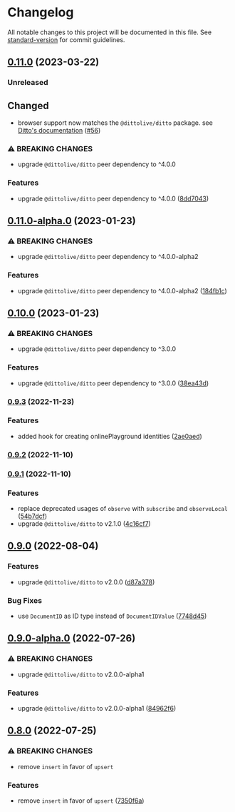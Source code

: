 # Changelog

All notable changes to this project will be documented in this file. See [standard-version](https://github.com/conventional-changelog/standard-version) for commit guidelines.

## [0.11.0](https://github.com/getditto/react-ditto/compare/v0.11.0-alpha.0...v0.11.0) (2023-03-22)

### Unreleased

## Changed

- browser support now matches the `@dittolive/ditto` package. see [Ditto's
  documentation](https://docs.ditto.live/compatibility/js-web)
  ([#56](https://github.com/getditto/react-ditto/pull/56))


### ⚠ BREAKING CHANGES

* upgrade `@dittolive/ditto` peer dependency to ^4.0.0

### Features

* upgrade `@dittolive/ditto` peer dependency to ^4.0.0 ([8dd7043](https://github.com/getditto/react-ditto/commit/8dd7043d8c5b07b151415577415947b7348be082))

## [0.11.0-alpha.0](https://github.com/getditto/react-ditto/compare/v0.10.0...v0.11.0-alpha.0) (2023-01-23)


### ⚠ BREAKING CHANGES

* upgrade `@dittolive/ditto` peer dependency to ^4.0.0-alpha2

### Features

* upgrade `@dittolive/ditto` peer dependency to ^4.0.0-alpha2 ([184fb1c](https://github.com/getditto/react-ditto/commit/184fb1c053b1d8332712c359915f4f4226703f94))

## [0.10.0](https://github.com/getditto/react-ditto/compare/v0.9.3...v0.10.0) (2023-01-23)


### ⚠ BREAKING CHANGES

* upgrade `@dittolive/ditto` peer dependency to ^3.0.0

### Features

* upgrade `@dittolive/ditto` peer dependency to ^3.0.0 ([38ea43d](https://github.com/getditto/react-ditto/commit/38ea43d3f433aed0228e00f1e1010824e00adf1d))

### [0.9.3](https://github.com/getditto/react-ditto/compare/v0.9.2...v0.9.3) (2022-11-23)

### Features

* added hook for creating onlinePlayground identities ([2ae0aed](https://github.com/getditto/react-ditto/commit/2ae0aedc607d9d336571eb1c5765790aff52d968))

### [0.9.2](https://github.com/getditto/react-ditto/compare/v0.9.1...v0.9.2) (2022-11-10)

### [0.9.1](https://github.com/getditto/react-ditto/compare/v0.9.0...v0.9.1) (2022-11-10)


### Features

* replace deprecated usages of `observe` with `subscribe` and `observeLocal` ([54b7dcf](https://github.com/getditto/react-ditto/commit/54b7dcf80c9886f018a550b25c2ce570261fcc12))
* upgrade `@dittolive/ditto` to v2.1.0 ([4c16cf7](https://github.com/getditto/react-ditto/commit/4c16cf7b2b91212370e8dd64483780e4034337fa))

## [0.9.0](https://github.com/getditto/react-ditto/compare/v0.9.0-alpha.0...v0.9.0) (2022-08-04)


### Features

* upgrade `@dittolive/ditto` to v2.0.0 ([d87a378](https://github.com/getditto/react-ditto/commit/d87a37893b376971e37c67ab47742acb69c1d285))


### Bug Fixes

* use `DocumentID` as ID type instead of `DocumentIDValue` ([7748d45](https://github.com/getditto/react-ditto/commit/7748d4512277ebbb7c4bfce355dbb0340d19c30d))

## [0.9.0-alpha.0](https://github.com/getditto/react-ditto/compare/v0.8.0...v0.9.0-alpha.0) (2022-07-26)


### ⚠ BREAKING CHANGES

* upgrade `@dittolive/ditto` to v2.0.0-alpha1

### Features

* upgrade `@dittolive/ditto` to v2.0.0-alpha1 ([84962f6](https://github.com/getditto/react-ditto/commit/84962f6d963b2554e39b7614003755459fae3707))

## [0.8.0](https://github.com/getditto/react-ditto/compare/v0.7.0...v0.8.0) (2022-07-25)


### ⚠ BREAKING CHANGES

* remove `insert` in favor of `upsert`

### Features

* remove `insert` in favor of `upsert` ([7350f6a](https://github.com/getditto/react-ditto/commit/7350f6a9907f1a78183b12c792e51a759b2fb593))
